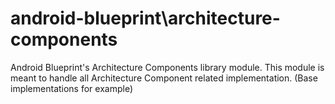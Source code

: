 # android-blueprint\architecture-components
Android Blueprint's Architecture Components library module.
This module is meant to handle all Architecture Component related implementation.
(Base implementations for example)
